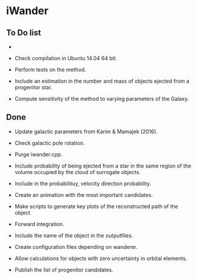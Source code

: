 iWander
=================

To Do list
------------

* 

* Check compilation in Ubuntu 14.04 64 bit.

* Perform tests on the method.

* Include an estimation in the number and mass of objects ejected from
  a progenitor star.

* Compute sensitivity of the method to varying parameters of the
  Galaxy.

Done
----

* Update galactic parameters from Karim & Mamajek (2016). 

* Check galactic pole rotation.

* Purge iwander.cpp.

* Include probability of being ejected from a star in the same region
  of the volume occupied by the cloud of surrogate objects.

* Include in the probabilituy, velocity direction probability.

* Create an animation with the most important candidates.

* Make scripts to generate key plots of the reconstructed path of the
  object

* Forward integration.

* Include the name of the object in the outputfiles.

* Create configuration files depending on wanderer.

* Allow calculations for objects with zero uncertainty in orbital
  elements.

* Publish the list of progenitor candidates.

